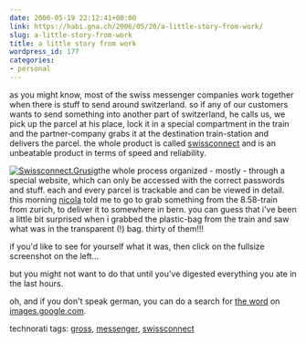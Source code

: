 ```yaml
---
date: 2006-05-19 22:12:41+00:00
link: https://habi.gna.ch/2006/05/20/a-little-story-from-work/
slug: a-little-story-from-work
title: a little story from work
wordpress_id: 177
categories:
- personal
---
```



as you might know, most of the swiss messenger companies work together when there is stuff to send around switzerland.  so if any of our customers wants to send something into another part of switzerland, he calls us, we pick up the parcel at his place, lock it in a special compartment in the train and the partner-company grabs it at the destination train-station and delivers the parcel. the whole product is called [swissconnect](http://swissconnect.ch/) and is an unbeatable product in terms of speed and reliability.



[![Swissconnect.Grusig](https://habi.gna.ch/blog/images/swissconnect.grusig-tm.jpg)](https://habi.gna.ch/blog/images/swissconnect.grusig.jpg)the whole process organized - mostly - through a special website, which can only be accessed with the correct passwords and stuff. each and every parcel is trackable and can be viewed in detail. this morning [nicola](https://flickr.com/photos/habi/tags/nicola) told me to go to grab something from the 8.58-train from zurich, to deliver it to somewhere in bern. you can guess that i've been a little bit surprised when i grabbed the plastic-bag from the train and saw what was in the transparent (!) bag. thirty of them!!!



if you'd like to see for yourself what it was, then click on the fullsize screenshot on the left...



but you might not want to do that until you've digested everything you ate in the last hours.



oh, and if you don't speak german, you can do a search for [the word](http://images.google.com/images?q=schweineaugen&ie=UTF-8&oe=UTF-8) on [images.google.com](http://images.google.com/).





technorati tags: [gross](http://www.technorati.com/tag/gross), [messenger](http://www.technorati.com/tag/messenger), [swissconnect](http://www.technorati.com/tag/swissconnect)
